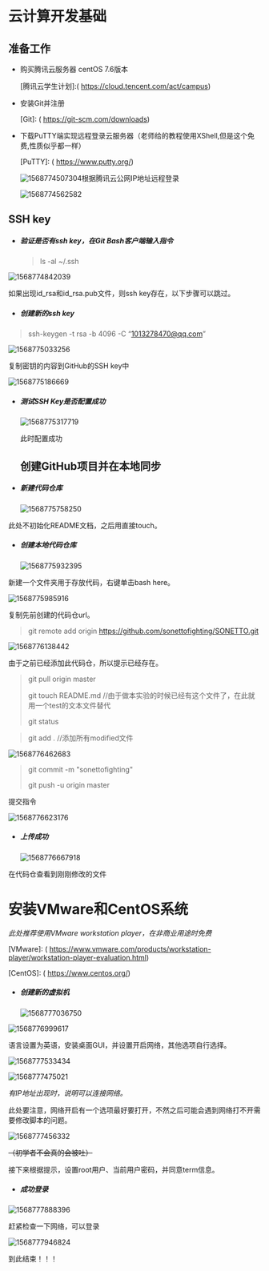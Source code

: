 # 云计算开发基础

## 准备工作

- 购买腾讯云服务器 centOS 7.6版本

  [腾讯云学生计划]:( https://cloud.tencent.com/act/campus)

- 安装Git并注册

  [Git]: ( https://git-scm.com/downloads)

- 下载PuTTY端实现远程登录云服务器（老师给的教程使用XShell,但是这个免费,性质似乎都一样）

  [PuTTY]: ( https://www.putty.org/)

  ![1568774507304](https://github.com/sonettofighting/SONETTO/blob/master/imgs/1568774507304.png)根据腾讯云公网IP地址远程登录

  ![1568774562582](https://github.com/sonettofighting/SONETTO/blob/master/imgs/1568774562582.png)

  

## SSH key

- ##### 验证是否有ssh key，在Git Bash客户端输入指令

  > ls -al ~/.ssh

![1568774842039](https://github.com/sonettofighting/SONETTO/blob/master/imgs/1568774842039.png)

如果出现id_rsa和id_rsa.pub文件，则ssh key存在，以下步骤可以跳过。

- ##### 创建新的ssh key

> ssh-keygen -t rsa -b 4096 -C “1013278470@qq.com”

![1568775033256](https://github.com/sonettofighting/SONETTO/blob/master/imgs/1568775033256.png)

复制密钥的内容到GitHub的SSH key中

[GitHub]: https://github.com/settings/keys

![1568775186669](https://github.com/sonettofighting/SONETTO/blob/master/imgs/1568775186669.png)

- ##### 测试SSH Key是否配置成功

  ![1568775317719](https://github.com/sonettofighting/SONETTO/blob/master/imgs/1568775317719.png)

  此时配置成功

  ## 创建GitHub项目并在本地同步

- ##### 新建代码仓库

  ![1568775758250](https://github.com/sonettofighting/SONETTO/blob/master/imgs/1568775758250.png)

此处不初始化README文档，之后用直接touch。

- ##### 创建本地代码仓库

  ![1568775932395](https://github.com/sonettofighting/SONETTO/blob/master/imgs/1568775932395.png)

新建一个文件夹用于存放代码，右键单击bash here。

![1568775985916](https://github.com/sonettofighting/SONETTO/blob/master/imgs/1568775985916.png)

复制先前创建的代码仓url。

> git remote add origin https://github.com/sonettofighting/SONETTO.git

![1568776138442](https://github.com/sonettofighting/SONETTO/blob/master/imgs/1568776138442.png)

由于之前已经添加此代码仓，所以提示已经存在。

> git pull origin master
>
> git touch README.md //由于做本实验的时候已经有这个文件了，在此就用一个test的文本文件替代
>
> git status 

> git add . //添加所有modified文件

![1568776462683](https://github.com/sonettofighting/SONETTO/blob/master/imgs/1568776462683.png)

>  git commit -m "sonettofighting"
>
> git push -u origin master

提交指令

![1568776623176](https://github.com/sonettofighting/SONETTO/blob/master/imgs/1568776623176.png)

- ##### 上传成功

  ![1568776667918](https://github.com/sonettofighting/SONETTO/blob/master/imgs/1568776667918.png)

在代码仓查看到刚刚修改的文件

# 安装VMware和CentOS系统

*此处推荐使用VMware workstation player，在非商业用途时免费* 

[VMware]: ( https://www.vmware.com/products/workstation-player/workstation-player-evaluation.html)

[CentOS]: ( https://www.centos.org/)

- ##### 创建新的虚拟机

  ![1568777036750](https://github.com/sonettofighting/SONETTO/blob/master/imgs/1568777036750.png)

![1568776999617](https://github.com/sonettofighting/SONETTO/blob/master/imgs/1568776999617.png)

语言设置为英语，安装桌面GUI，并设置开启网络，其他选项自行选择。

![1568777533434](https://github.com/sonettofighting/SONETTO/blob/master/imgs/1568777533434.png)

![1568777475021](https://github.com/sonettofighting/SONETTO/blob/master/imgs/1568777475021.png)

*有IP地址出现时，说明可以连接网络。*

此处要注意，网络开启有一个选项最好要打开，不然之后可能会遇到网络打不开需要修改脚本的问题。

![1568777456332](https://github.com/sonettofighting/SONETTO/blob/master/imgs/1568777456332.png)

~~（初学者不会真的会被吐）~~

接下来根据提示，设置root用户、当前用户密码，并同意term信息。

- ##### 成功登录

![1568777888396](https://github.com/sonettofighting/SONETTO/blob/master/imgs/1568777888396.png)

赶紧检查一下网络，可以登录

![1568777946824](https://github.com/sonettofighting/SONETTO/blob/master/imgs/1568777946824.png)

到此结束！！！
